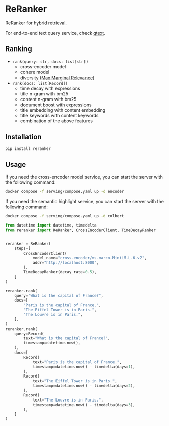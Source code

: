 # ReRanker

ReRanker for hybrid retrieval.

For end-to-end text query service, check [qtext](https://github.com/kemingy/qtext).

## Ranking

- `rank(query: str, docs: list[str])`
  - cross-encoder model
  - cohere model
  - diversity ([Max Marginal Relevance](https://www.cs.bilkent.edu.tr/~canf/CS533/hwSpring14/eightMinPresentations/handoutMMR.pdf))
- `rank(docs: list[Record])`
  - time decay with expressions
  - title n-gram with bm25
  - content n-gram with bm25
  - document boost with expressions
  - title embedding with content embedding
  - title keywords with content keywords
  - combination of the above features

## Installation

```bash
pip install reranker
```

## Usage

If you need the cross-encoder model service, you can start the server with the following command:

```bash
docker compose -f serving/compose.yaml up -d encoder
```

If you need the semantic highlight service, you can start the server with the following command:

```bash
docker compose -f serving/compose.yaml up -d colbert
```

```python
from datetime import datetime, timedelta
from reranker import ReRanker, CrossEncoderClient, TimeDecayRanker


reranker = ReRanker(
    steps=[
        CrossEncoderClient(
            model_name="cross-encoder/ms-marco-MiniLM-L-6-v2",
            addr="http://localhost:8000",
        ),
        TimeDecayRanker(decay_rate=0.5),
    ]
)

reranker.rank(
    query="What is the capital of France?",
    docs=[
        "Paris is the capital of France.",
        "The Eiffel Tower is in Paris.",
        "The Louvre is in Paris.",
    ],
)
reranker.rank(
    query=Record(
        text="What is the capital of France?",
        timestamp=datetime.now(),
    ),
    docs=[
        Record(
            text="Paris is the capital of France.",
            timestamp=datetime.now() - timedelta(days=1),
        ),
        Record(
            text="The Eiffel Tower is in Paris.",
            timestamp=datetime.now() - timedelta(days=2),
        ),
        Record(
            text="The Louvre is in Paris.",
            timestamp=datetime.now() - timedelta(days=3),
        ),
    ]
)
```
